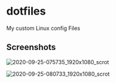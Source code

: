 # dotfiles
My custom Linux config Files

## Screenshots

![2020-09-25-075735_1920x1080_scrot](https://user-images.githubusercontent.com/29120055/94277208-9cebf580-ff1f-11ea-951b-84388b4e43d1.png)

![2020-09-25-080733_1920x1080_scrot](https://user-images.githubusercontent.com/29120055/94277536-14ba2000-ff20-11ea-8cb7-9b012f6699b7.png)
